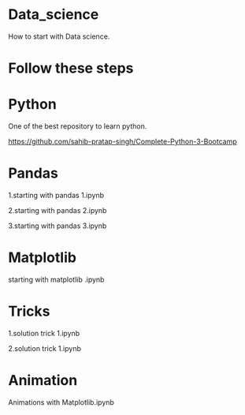 # Data_science
How to start with Data science.
# Follow these steps

# Python
One of the best repository to learn python.

https://github.com/sahib-pratap-singh/Complete-Python-3-Bootcamp

# Pandas
1.starting with pandas 1.ipynb

2.starting with pandas 2.ipynb

3.starting with pandas 3.ipynb

# Matplotlib
starting with matplotlib .ipynb

# Tricks
1.solution trick 1.ipynb

2.solution trick 1.ipynb

# Animation

Animations with Matplotlib.ipynb
